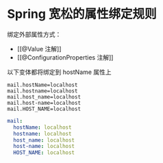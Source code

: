 # Spring 宽松的属性绑定规则

绑定外部属性方式：

- [[@Value 注解]]
- [[@ConfigurationProperties 注解]]

以下变体都将绑定到 hostName 属性上

```properties
mail.hostName=localhost
mail.hostname=localhost
mail.host_name=localhost
mail.host-name=localhost
mail.HOST_NAME=localhost
```

```yml
mail:
  hostName: localhost
  hostname: localhost
  host_name: localhost
  host-name: localhost
  HOST_NAME: localhost
```
